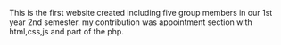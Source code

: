 This is the first website created including five group members in our 1st year 2nd semester. my contribution was appointment section with html,css,js and part of the php.
